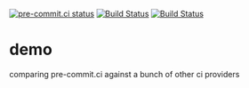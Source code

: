 [![pre-commit.ci status](https://results.pre-commit.ci/badge/github/pre-commit-ci/demo/master.svg)](https://results.pre-commit.ci/latest/github/pre-commit-ci/demo/master)
[![Build Status](https://github.com/pre-commit-ci/demo/workflows/pre-commit/badge.svg)](https://github.com/pre-commit-ci/demo/actions)
[![Build Status](https://travis-ci.com/pre-commit-ci/demo.svg?branch=master)](https://travis-ci.com/pre-commit-ci/demo)

demo
====

comparing pre-commit.ci against a bunch of other ci providers

